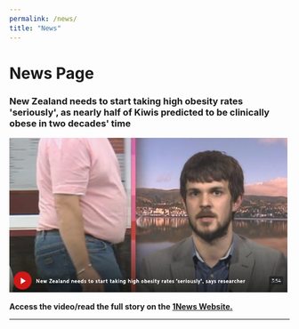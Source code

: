 ```yaml
---
permalink: /news/
title: "News"
---
```

# News Page

### New Zealand needs to start taking high obesity rates 'seriously', as nearly half of Kiwis predicted to be clinically obese in two decades' time

<a href="https://www.1news.co.nz/2018/07/04/new-zealand-needs-to-start-taking-high-obesity-rates-seriously-as-nearly-half-of-kiwis-predicted-to-be-clinically-obese-in-two-decades-time/"> <img src="/images/1news-story.jpg" alt="1news obesity story" width="500"> </a>

**Access the video/read the full story on the [1News Website.](https://www.1news.co.nz/2018/07/04/new-zealand-needs-to-start-taking-high-obesity-rates-seriously-as-nearly-half-of-kiwis-predicted-to-be-clinically-obese-in-two-decades-time/)**

---


